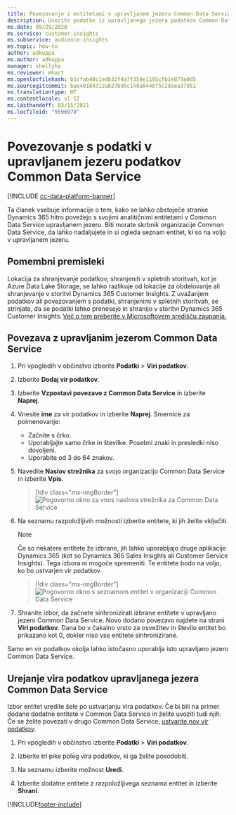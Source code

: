 ```yaml
---
title: Povezovanje z entitetami v upravljanem jezeru Common Data Service
description: Uvozite podatke iz upravljanega jezera podatkov Common Data Service.
ms.date: 09/29/2020
ms.service: customer-insights
ms.subservice: audience-insights
ms.topic: how-to
author: adkuppa
ms.author: adkuppa
manager: shellyha
ms.reviewer: mhart
ms.openlocfilehash: b1cfab40c1edb32f4a7f359e1195cfb1e879a0d5
ms.sourcegitcommit: bae40184312ab27b95c140a044875c2daea37951
ms.translationtype: HT
ms.contentlocale: sl-SI
ms.lasthandoff: 03/15/2021
ms.locfileid: "5596979"
---
```

# <a name="connect-to-data-in-a-common-data-service-managed-data-lake"></a>Povezovanje s podatki v upravljanem jezeru podatkov Common Data Service

[!INCLUDE [cc-data-platform-banner](../includes/cc-data-platform-banner.md)]

Ta članek vsebuje informacije o tem, kako se lahko obstoječe stranke Dynamics 365 hitro povežejo s svojimi analitičnimi entitetami v Common Data Service upravljanem jezeru. Biti morate skrbnik organizacije Common Data Service, da lahko nadaljujete in si ogleda seznam entitet, ki so na voljo v upravljanem jezeru.

## <a name="important-considerations"></a>Pomembni premisleki

Lokacija za shranjevanje podatkov, shranjenih v spletnih storitvah, kot je Azure Data Lake Storage, se lahko razlikuje od lokacije za obdelovanje ali shranjevanje v storitvi Dynamics 365 Customer Insights. Z uvažanjem podatkov ali povezovanjem s podatki, shranjenimi v spletnih storitvah, se strinjate, da se podatki lahko prenesejo in shranijo v storitvi Dynamics 365 Customer Insights. [Več o tem preberite v Microsoftovem središču zaupanja.](https://www.microsoft.com/trust-center)

## <a name="connect-to-a-common-data-service-managed-lake"></a>Povezava z upravljanim jezerom Common Data Service

1. Pri vpogledih v občinstvo izberite **Podatki** > **Viri podatkov**.

2. Izberite **Dodaj vir podatkov**.

3. Izberite **Vzpostavi povezavo z Common Data Service** in izberite **Naprej**.

4. Vnesite **ime** za vir podatkov in izberite **Naprej**. Smernice za poimenovanje: 
   - Začnite s črko.
   - Uporabljajte samo črke in številke. Posebni znaki in presledki niso dovoljeni.
   - Uporabite od 3 do 64 znakov.

5. Navedite **Naslov strežnika** za svojo organizacijo Common Data Service in izberite **Vpis**.

   > [!div class="mx-imgBorder"]
   > ![Pogovorno okno za vnos naslova strežnika za Common Data Service](media/enter-CDS-org-details.png)

6. Na seznamu razpoložljivih možnosti izberite entitete, ki jih želite vključiti.    

   > [!NOTE]
   > Če so nekatere entitete že izbrane, jih lahko uporabljajo druge aplikacije Dynamics 365 (kot so Dynamics 365 Sales Insights ali Customer Service Insights). Tega izbora ni mogoče spremeniti. Te entitete bodo na voljo, ko bo ustvarjen vir podatkov.

   > [!div class="mx-imgBorder"]
   > ![Pogovorno okno s seznamom entitet v organizaciji Common Data Service](media/select-analytical-entities.png)

7. Shranite izbor, da začnete sinhronizirati izbrane entitete v upravljano jezero Common Data Service. Novo dodano povezavo najdete na strani **Viri podatkov**. Dana bo v čakalno vrsto za osvežitev in število entitet bo prikazano kot 0, dokler niso vse entitete sinhronizirane.

Samo en vir podatkov okolja lahko istočasno uporablja isto upravljano jezero Common Data Service.

## <a name="edit-a-common-data-service-managed-lake-data-source"></a>Urejanje vira podatkov upravljanega jezera Common Data Service

Izbor entitet uredite šele po ustvarjanju vira podatkov. Če bi bili na primer dodane dodatne entitete v Common Data Service in želite uvoziti tudi njih.    
Če se želite povezati v drugo Common Data Service, [ustvarite nov vir podatkov](#connect-to-a-common-data-service-managed-lake).

1. Pri vpogledih v občinstvo izberite **Podatki** > **Viri podatkov**.

2. Izberite tri pike poleg vira podatkov, ki ga želite posodobiti.

3. Na seznamu izberite možnost **Uredi**.

4. Izberite dodatne entitete z razpoložljivega seznama entitet in izberite **Shrani**.


[!INCLUDE[footer-include](../includes/footer-banner.md)]